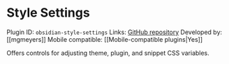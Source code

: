 # Style Settings

Plugin ID: `obsidian-style-settings`
Links: [GitHub repository](https://github.com/mgmeyers/obsidian-style-settings)
Developed by: [[mgmeyers]]
Mobile compatible: [[Mobile-compatible plugins|Yes]]

Offers controls for adjusting theme, plugin, and snippet CSS variables.
